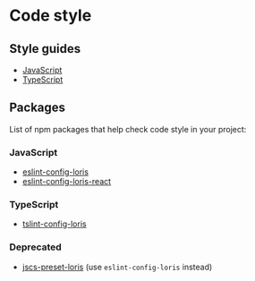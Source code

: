 # Code style

## Style guides

* [JavaScript](javascript.md)
* [TypeScript](typescript.md)

## Packages

List of npm packages that help check code style in your project:

### JavaScript

* [eslint-config-loris](packages/eslint-config-loris)
* [eslint-config-loris-react](packages/eslint-config-loris-react)

### TypeScript

* [tslint-config-loris](packages/tslint-config-loris)

### Deprecated

* [jscs-preset-loris](packages/jscs-preset-loris) (use `eslint-config-loris` instead)
